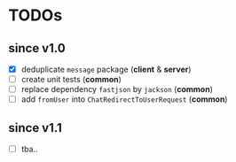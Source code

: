# TODOs

## since v1.0
- [x] deduplicate `message` package (**client** & **server**)
- [ ] create unit tests (**common**)
- [ ] replace dependency `fastjson` by `jackson` (**common**)
- [ ] add `fromUser` into `ChatRedirectToUserRequest` (**common**)

## since v1.1
- [ ] tba..

